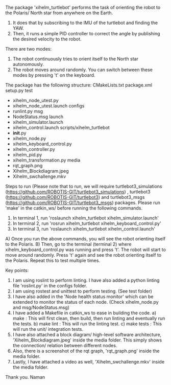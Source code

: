 The package 'xihelm_turtlebot' performs the task of orienting the robot to the Polaris/ North star from anywhere on the Earth.
1. It does that by subscribing to the IMU of the turtlebot and finding the YAW.
2. Then, it runs a simple PID controller to correct the angle by publishing the desired velocity to the robot.

There are two modes:
1. The robot continuously tries to orient itself to the North star autonomously.
2. The robot moves around randomly.
You can switch between these modes by pressing 't' on the keyboard.

The package has the following structure:
CMakeLists.txt
package.xml
setup.py
test
  - xihelm_node_utest.py
  - xihelm_node_utest.launch
configs
  - runlint.py
msg
  - NodeStatus.msg
launch
  - xihelm_simulator.launch
  - xihelm_control.launch
scripts/xihelm_turtlebot
  - __init__.py
  - xihelm_node.py
  - xihelm_keyboard_control.py
  - xihelm_controller.py
  - xihelm_pid.py
  - xihelm_transformation.py
media
  - rqt_graph.png
  - Xihelm_Blockdiagram.jpeg
  - Xihelm_swchallenge.mkv

Steps to run
(Please note that to run, we will require turtlebot3_simulations (https://github.com/ROBOTIS-GIT/turtlebot3_simulations) 
, turtlebot3 (https://github.com/ROBOTIS-GIT/turtlebot3) and turtlebot3_msgs (https://github.com/ROBOTIS-GIT/turtlebot3_msgs) packages.
Please run 'make' in the catkin_ws/ before running the following commands.
1. In terminal 1, run 'roslaunch xihelm_turtlebot xihelm_simulator.launch'
2. In terminal 2, run 'rosrun xihelm_turtlebot xihelm_keyboard_control.py'
3. In terminal 3, run 'roslaunch xihelm_turtlebot xihelm_control.launch'

A) Once you run the above commands, you will see the robot orienting itself to the Polaris.
B) Then, go to the terminal (terminal 2) where xihelm_keyboard_control.py was running and press 't'.
The robot will start to move around randomly. Press 't' again and see the robot orienting itself
to the Polaris. Repeat this to test multiple times.

Key points:
1. I am using roslint to perform linting. I have also added a python linting file 'roslint.py' in the configs folder.
2. I am using rostest and unittest to perform testing. (See test folder)
3. I have also added in the 'Node health status monitor' which can be extended to monitor
the status of each node. (Check xihelm_node.py and msg/NodeStatus.msg)
4. I have added a Makefile in catkin_ws to ease in building the code.
a) make : This will first clean, then build, then run linting and eventually run the tests.
b) make lint : This will run the linting test. 
c) make tests : This will run the unit/ integration tests.
5. I have also attached a block diagram/ high-level software architecture, 'Xihelm_Blockdiagram.jpeg' inside the media folder.
This simply shows the connection/ relation between different nodes.
6. Also, there is a screenshot of the rqt graph, 'rqt_graph.png' inside the media folder.
7. Lastly, I have attached a video as well, 'Xihelm_swchallenge.mkv' inside the media folder.

Thank you.
Naman
